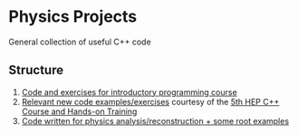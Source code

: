 # Physics Projects
General collection of useful C++ code

## Structure

1. [Code and exercises for introductory programming course](code)
2. [Relevant new code examples/exercises](advanced_course/README.md) courtesy of the [5th HEP C++ Course and Hands-on Training](https://indico.cern.ch/event/1172498/)
3. [Code written for physics analysis/reconstruction + some root examples](physics)
